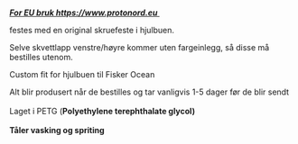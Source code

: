<!-- Edit this file to change the product description -->

<p><span style="text-decoration: underline;"><em><strong><br>For EU bruk <a href="https://www.protonord.eu" rel="noopener noreferrer" target="_blank">https://www.protonord.eu </a></strong></em></span></p>
<p>festes med en original skruefeste i hjulbuen.</p>
<p>Selve skvettlapp venstre/høyre kommer uten fargeinlegg, så disse må bestilles utenom.</p>
<p>Custom fit for hjulbuen til Fisker Ocean</p>
<p>Alt blir produsert når de bestilles og tar vanligvis 1-5 dager før de blir sendt<span><br></span><br>Laget i PETG (<b>Polyethylene terephthalate glycol)<br><br>Tåler vasking og spriting</b></p>
<p> </p>
<p><b> </b></p>
